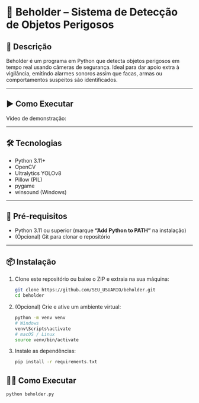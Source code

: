 # 🎥 Beholder – Sistema de Detecção de Objetos Perigosos

## 🚀 Descrição

Beholder é um programa em Python que detecta objetos perigosos em tempo real usando câmeras de segurança. Ideal para dar apoio extra à vigilância, emitindo alarmes sonoros assim que facas, armas ou comportamentos suspeitos são identificados.

---

## ▶️ Como Executar

Vídeo de demonstração: 

---

## 🛠️ Tecnologias

- Python 3.11+
- OpenCV
- Ultralytics YOLOv8
- Pillow (PIL)
- pygame
- winsound (Windows)

---

## 📝 Pré-requisitos

- Python 3.11 ou superior (marque **“Add Python to PATH”** na instalação)
- (Opcional) Git para clonar o repositório

---

## 📦 Instalação

1. Clone este repositório ou baixe o ZIP e extraia na sua máquina:
   ```bash
   git clone https://github.com/SEU_USUARIO/beholder.git
   cd beholder

2. (Opcional) Crie e ative um ambiente virtual:
   ```bash
   python -m venv venv
   # Windows
   venv\Scripts\activate
   # macOS / Linux
   source venv/bin/activate

3. Instale as dependências:
   ```bash
   pip install -r requirements.txt

## 🏃‍♂️ Como Executar
   ```bash
   python beholder.py

